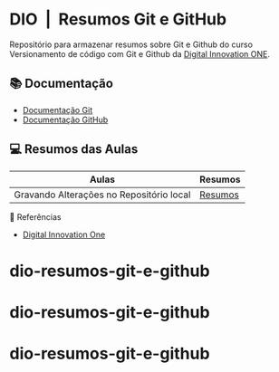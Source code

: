 # DIO  |  Resumos Git e GitHub

Repositório para armazenar resumos sobre Git e Github do curso Versionamento de código com Git e Github da [Digital Innovation ONE](https://web.dio.me/course/versionamento-de-codigo-com-git-e-github).

## 📚 Documentação
- [Documentação Git](https://git-scm.com/doc)
- [Documentação GitHub](https://docs.github.com/)

## 💻 Resumos das Aulas 

| Aulas | Resumos |
| ------| ------- |
| Gravando Alterações no Repositório local | [Resumos](https://web.dio.me/course/versionamento-de-codigo-com-git-e-github/learning/599dd3dd-d189-474f-a55c-22f37b4472da?back=/track/bootcamp-squadio&tab=about&moduleId=undefined) 


🔎 Referências 

- [Digital Innovation One](https://web.dio.me/)
# dio-resumos-git-e-github
# dio-resumos-git-e-github
# dio-resumos-git-e-github
